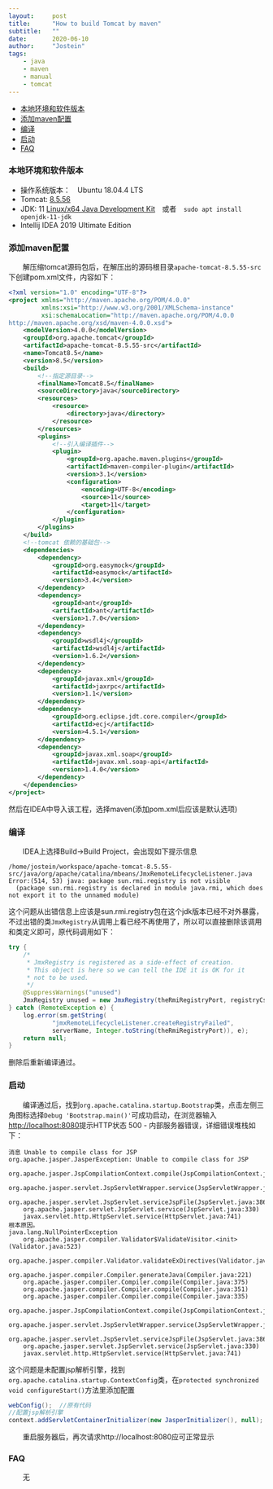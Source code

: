 ```yaml
---
layout:     post
title:      "How to build Tomcat by maven"
subtitle:   ""
date:       2020-06-10
author:     "Jostein"
tags:
    - java
    - maven
    - manual
    - tomcat
---
```

<!-- START doctoc generated TOC please keep comment here to allow auto update -->
<!-- DON'T EDIT THIS SECTION, INSTEAD RE-RUN doctoc TO UPDATE -->

- [本地环境和软件版本](#%E6%9C%AC%E5%9C%B0%E7%8E%AF%E5%A2%83%E5%92%8C%E8%BD%AF%E4%BB%B6%E7%89%88%E6%9C%AC)
- [添加maven配置](#%E6%B7%BB%E5%8A%A0maven%E9%85%8D%E7%BD%AE)
- [编译](#%E7%BC%96%E8%AF%91)
- [启动](#%E5%90%AF%E5%8A%A8)
- [FAQ](#faq)

<!-- END doctoc generated TOC please keep comment here to allow auto update -->

### 本地环境和软件版本
* 操作系统版本：　Ubuntu 18.04.4 LTS
* Tomcat: [8.5.56](
https://mirrors.tuna.tsinghua.edu.cn/apache/tomcat/tomcat-8/v8.5.56/src/apache-tomcat-8.5.56-src.tar.gz)
* JDK: 11 [Linux/x64 Java Development Kit](https://download.java.net/openjdk/jdk11/ri/openjdk-11+28_linux-x64_bin.tar.gz)　或者　```sudo apt install openjdk-11-jdk```
* Intellij IDEA 2019 Ultimate Edition

### 添加maven配置
　　解压缩tomcat源码包后，在解压出的源码根目录```apache-tomcat-8.5.55-src```下创建pom.xml文件，内容如下：
```xml
<?xml version="1.0" encoding="UTF-8"?>
<project xmlns="http://maven.apache.org/POM/4.0.0"
         xmlns:xsi="http://www.w3.org/2001/XMLSchema-instance"
         xsi:schemaLocation="http://maven.apache.org/POM/4.0.0
http://maven.apache.org/xsd/maven-4.0.0.xsd">
    <modelVersion>4.0.0</modelVersion>
    <groupId>org.apache.tomcat</groupId>
    <artifactId>apache-tomcat-8.5.55-src</artifactId>
    <name>Tomcat8.5</name>
    <version>8.5</version>
    <build>
        <!--指定源目录-->
        <finalName>Tomcat8.5</finalName>
        <sourceDirectory>java</sourceDirectory>
        <resources>
            <resource>
                <directory>java</directory>
            </resource>
        </resources>
        <plugins>
            <!--引入编译插件-->
            <plugin>
                <groupId>org.apache.maven.plugins</groupId>
                <artifactId>maven-compiler-plugin</artifactId>
                <version>3.1</version>
                <configuration>
                    <encoding>UTF-8</encoding>
                    <source>11</source>
                    <target>11</target>
                </configuration>
            </plugin>
        </plugins>
    </build>
    <!--tomcat 依赖的基础包-->
    <dependencies>
        <dependency>
            <groupId>org.easymock</groupId>
            <artifactId>easymock</artifactId>
            <version>3.4</version>
        </dependency>
        <dependency>
            <groupId>ant</groupId>
            <artifactId>ant</artifactId>
            <version>1.7.0</version>
        </dependency>
        <dependency>
            <groupId>wsdl4j</groupId>
            <artifactId>wsdl4j</artifactId>
            <version>1.6.2</version>
        </dependency>
        <dependency>
            <groupId>javax.xml</groupId>
            <artifactId>jaxrpc</artifactId>
            <version>1.1</version>
        </dependency>
        <dependency>
            <groupId>org.eclipse.jdt.core.compiler</groupId>
            <artifactId>ecj</artifactId>
            <version>4.5.1</version>
        </dependency>
        <dependency>
            <groupId>javax.xml.soap</groupId>
            <artifactId>javax.xml.soap-api</artifactId>
            <version>1.4.0</version>
        </dependency>
    </dependencies>
</project>
```
然后在IDEA中导入该工程，选择maven(添加pom.xml后应该是默认选项)
### 编译
　　IDEA上选择Build->Build Project，会出现如下提示信息
```
/home/jostein/workspace/apache-tomcat-8.5.55-src/java/org/apache/catalina/mbeans/JmxRemoteLifecycleListener.java
Error:(514, 53) java: package sun.rmi.registry is not visible
  (package sun.rmi.registry is declared in module java.rmi, which does not export it to the unnamed module)
```
这个问题从出错信息上应该是sun.rmi.registry包在这个jdk版本已经不对外暴露，不过出错的类```JmxRegistry```从调用上看已经不再使用了，所以可以直接删除该调用和类定义即可，原代码调用如下：
```java
try {
    /*
     * JmxRegistry is registered as a side-effect of creation.
     * This object is here so we can tell the IDE it is OK for it
     * not to be used.
     */
    @SuppressWarnings("unused")
    JmxRegistry unused = new JmxRegistry(theRmiRegistryPort, registryCsf, registrySsf, "jmxrmi", jmxServer);
} catch (RemoteException e) {
    log.error(sm.getString(
            "jmxRemoteLifecycleListener.createRegistryFailed",
            serverName, Integer.toString(theRmiRegistryPort)), e);
    return null;
}
```
删除后重新编译通过。
### 启动
　　编译通过后，找到```org.apache.catalina.startup.Bootstrap```类，点击左侧三角图标选择```Debug 'Bootstrap.main()'```可成功启动，在浏览器输入[http://localhost:8080](http://localhost:8080)提示HTTP状态 500 - 内部服务器错误，详细错误堆栈如下：
```
消息 Unable to compile class for JSP
org.apache.jasper.JasperException: Unable to compile class for JSP
	org.apache.jasper.JspCompilationContext.compile(JspCompilationContext.java:613)
	org.apache.jasper.servlet.JspServletWrapper.service(JspServletWrapper.java:399)
	org.apache.jasper.servlet.JspServlet.serviceJspFile(JspServlet.java:386)
	org.apache.jasper.servlet.JspServlet.service(JspServlet.java:330)
	javax.servlet.http.HttpServlet.service(HttpServlet.java:741)
根本原因。
java.lang.NullPointerException
	org.apache.jasper.compiler.Validator$ValidateVisitor.<init>(Validator.java:523)
	org.apache.jasper.compiler.Validator.validateExDirectives(Validator.java:1855)
	org.apache.jasper.compiler.Compiler.generateJava(Compiler.java:221)
	org.apache.jasper.compiler.Compiler.compile(Compiler.java:375)
	org.apache.jasper.compiler.Compiler.compile(Compiler.java:351)
	org.apache.jasper.compiler.Compiler.compile(Compiler.java:335)
	org.apache.jasper.JspCompilationContext.compile(JspCompilationContext.java:597)
	org.apache.jasper.servlet.JspServletWrapper.service(JspServletWrapper.java:399)
	org.apache.jasper.servlet.JspServlet.serviceJspFile(JspServlet.java:386)
	org.apache.jasper.servlet.JspServlet.service(JspServlet.java:330)
	javax.servlet.http.HttpServlet.service(HttpServlet.java:741)
```
这个问题是未配置jsp解析引擎，找到```org.apache.catalina.startup.ContextConfig```类，在```protected synchronized void configureStart()```方法里添加配置
```java
webConfig();  //原有代码
//配置jsp解析引擎
context.addServletContainerInitializer(new JasperInitializer(), null);
```
　　重启服务器后，再次请求http://localhost:8080应可正常显示
### FAQ
　　无

